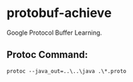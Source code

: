 # protobuf-achieve
Google Protocol Buffer Learning.

## Protoc Command:
```
protoc --java_out=..\..\java .\*.proto
```